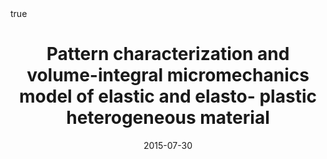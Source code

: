 ---
title: Pattern characterization and volume-integral micromechanics model of elastic and elasto- plastic heterogeneous material
event: 13th U.S. National Congress on Computational Mechanics (USNCCM13)
#event_url: "http://jacobsschool.ucsd.edu/emi2017/"

location: San Diego, CA, US
#address:
#  street: 450 Serra Mall
#  city: Stanford
#  region: CA
#  postcode: '94305'
#  country: United States

#summary:
#abstract: ""

# Talk start and end times.
#   End time can optionally be hidden by prefixing the line with `#`.
date: "2015-07-30"
#date_end: "2030-06-01T15:00:00Z"
all_day: true

# Schedule page publish date (NOT talk date).
publishDate: "2017-01-01T00:00:00Z"

authors: []
tags: [Conference]

# Is this a featured talk? (true/false)
featured: false

#image:
#  caption: 'Image credit: [**Unsplash**](https://unsplash.com/photos/bzdhc5b3Bxs)'
#  focal_point: Right

url_code: ""
url_pdf: ""
url_slides: ""
url_video: ""

# Markdown Slides (optional).
#   Associate this talk with Markdown slides.
#   Simply enter your slide deck's filename without extension.
#   E.g. `slides = "example-slides"` references `content/slides/example-slides.md`.
#   Otherwise, set `slides = ""`.
# slides: example

# Projects (optional).
#   Associate this post with one or more of your projects.
#   Simply enter your project's folder or file name without extension.
#   E.g. `projects = ["internal-project"]` references `content/project/deep-learning/index.md`.
#   Otherwise, set `projects = []`.
#projects:
#- internal-project

# Enable math on this page?
math: true
---